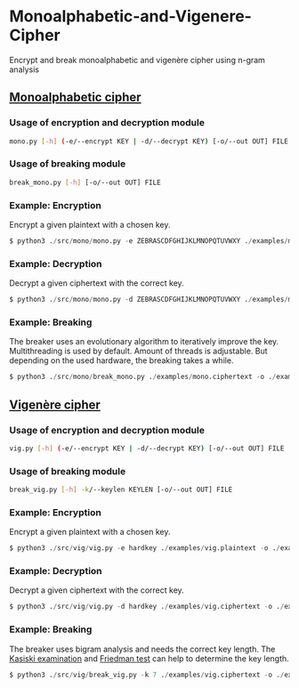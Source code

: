 # Monoalphabetic-and-Vigenere-Cipher
Encrypt and break monoalphabetic and vigenère cipher using n-gram analysis

## [Monoalphabetic cipher](https://en.wikipedia.org/wiki/Substitution_cipher#Simple_substitution)

### Usage of encryption and decryption module
```bash
mono.py [-h] (-e/--encrypt KEY | -d/--decrypt KEY) [-o/--out OUT] FILE
```

### Usage of breaking module
```bash
break_mono.py [-h] [-o/--out OUT] FILE
```

### Example: Encryption
Encrypt a given plaintext with a chosen key.
```python
$ python3 ./src/mono/mono.py -e ZEBRASCDFGHIJKLMNOPQTUVWXY ./examples/mono.plaintext -o ./examples/mono.ciphertext2
```

### Example: Decryption
Decrypt a given ciphertext with the correct key.
```python
$ python3 ./src/mono/mono.py -d ZEBRASCDFGHIJKLMNOPQTUVWXY ./examples/mono.ciphertext -o ./examples/mono.plaintext2
```

### Example: Breaking
The breaker uses an evolutionary algorithm to iteratively improve the key. Multithreading is used by default. Amount of threads is adjustable. But depending on the used hardware, the breaking takes a while.
```python
$ python3 ./src/mono/break_mono.py ./examples/mono.ciphertext -o ./examples/mono.key2
```


## [Vigenère cipher](https://en.wikipedia.org/wiki/Vigen%C3%A8re_cipher)

### Usage of encryption and decryption module
```bash
vig.py [-h] (-e/--encrypt KEY | -d/--decrypt KEY) [-o/--out OUT] FILE
```

### Usage of breaking module
```bash
break_vig.py [-h] -k/--keylen KEYLEN [-o/--out OUT] FILE
```

### Example: Encryption
Encrypt a given plaintext with a chosen key.
```python
$ python3 ./src/vig/vig.py -e hardkey ./examples/vig.plaintext -o ./examples/vig.ciphertext2
```

### Example: Decryption
Decrypt a given ciphertext with the correct key.
```python
$ python3 ./src/vig/vig.py -d hardkey ./examples/vig.ciphertext -o ./examples/mono.plaintext2
```

### Example: Breaking
The breaker uses bigram analysis and needs the correct key length. The [Kasiski examination](https://en.wikipedia.org/wiki/Vigen%C3%A8re_cipher#Kasiski_examination) and [Friedman test](https://en.wikipedia.org/wiki/Vigen%C3%A8re_cipher#Friedman_test) can help to determine the key length.
```python
$ python3 ./src/vig/break_vig.py -k 7 ./examples/vig.ciphertext -o ./examples/vig.key2
```

